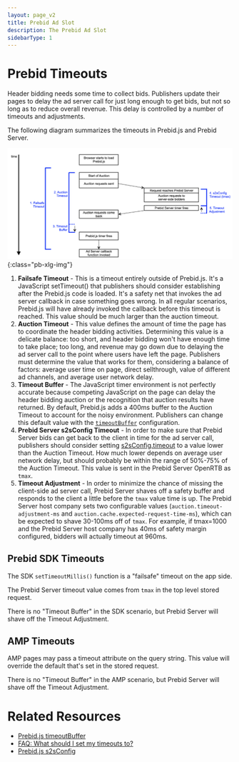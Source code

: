 ```yaml
---
layout: page_v2
title: Prebid Ad Slot
description: The Prebid Ad Slot
sidebarType: 1
---
```


# Prebid Timeouts

Header bidding needs some time to collect bids. Publishers update their
pages to delay the ad server call for just long enough to get bids, but
not so long as to reduce overall revenue. This delay is controlled by
a number of timeouts and adjustments.

The following diagram summarizes the timeouts in Prebid.js and Prebid Server.

![Timeout](/assets/images/dev-docs/prebid-timeouts.png){:class="pb-xlg-img"}

1. **Failsafe Timeout** - This is a timeout entirely outside of Prebid.js. It's a
JavaScript setTimeout() that publishers should consider establishing
after the Prebid.js code is loaded. It's a safety net that invokes the ad
server callback in case something goes wrong. In all regular scenarios,
Prebid.js will have already invoked the callback before this timeout is reached. This value should be much larger than the auction timeout.
2. **Auction Timeout** - This value defines the amount of time the page has to coordinate the
header bidding activities. Determining this value is a delicate balance: too short, and header bidding won't have enough time to take place; too long, and revenue
may go down due to delaying the ad server call to the point where users have left
the page. Publishers must determine the value that works for them, considering
a balance of factors: average user time on page, direct sellthrough, value of different ad channels, and average user network delay.
3. **Timeout Buffer** - The JavaScript timer environment is not perfectly accurate
because competing JavaScript on the page can delay the header bidding auction
or the recognition that auction results have returned. By default, Prebid.js adds a 400ms buffer to the Auction Timeout to account for the noisy environment. Publishers can
change this default value with the [`timeoutBuffer`](/dev-docs/publisher-api-reference/setConfig.html#setConfig-timeoutBuffer) configuration.
4. **Prebid Server s2sConfig Timeout** - In order to make sure that Prebid Server
bids can get back to the client in time for the ad server call, publishers
should consider setting [s2sConfig.timeout](/dev-docs/publisher-api-reference/setConfig.html#setConfig-Server-to-Server) to a value lower than the Auction Timeout. How much lower depends on average user network delay, but should probably be within the range of 50%-75% of the Auction Timeout. This value is sent in the Prebid Server OpenRTB as `tmax`.
5. **Timeout Adjustment** - In order to minimize the chance of missing the client-side
ad server call, Prebid Server shaves off a safety buffer and responds to the client a little before the `tmax` value time is up. The Prebid Server host company sets two
configurable values (`auction.timeout-adjustment-ms` and `auction.cache.expected-request-time-ms`), which can be expected to shave 30-100ms off of `tmax`. For example, if tmax=1000 and the Prebid Server host company has 40ms of safety margin configured,
bidders will actually timeout at 960ms.

## Prebid SDK Timeouts

The SDK `setTimeoutMillis()` function is a "failsafe" timeout on the app side.

The Prebid Server timeout value comes from `tmax` in the top level stored request.

There is no "Timeout Buffer" in the SDK scenario, but Prebid Server will shave
off the Timeout Adjustment.

## AMP Timeouts

AMP pages may pass a timeout attribute on the query string. This value will override the default that's set in the stored request.

There is no "Timeout Buffer" in the AMP scenario, but Prebid Server will shave
off the Timeout Adjustment.

# Related Resources

- [Prebid.js timeoutBuffer](/dev-docs/publisher-api-reference/setConfig.html#setConfig-timeoutBuffer)
- [FAQ: What should I set my timeouts to?](/dev-docs/faq.html#what-should-my-timeouts-be)
- [Prebid.js s2sConfig](/dev-docs/publisher-api-reference/setConfig.html#setConfig-Server-to-Server)
